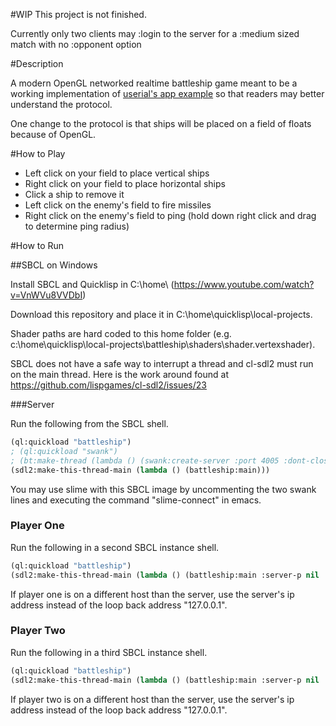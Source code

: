 #WIP
This project is not finished.

Currently only two clients may :login to the server for a :medium sized match with no :opponent option


#Description

A modern OpenGL networked realtime battleship game meant to be a working implementation of [userial's app example](https://github.com/nklein/userial#protocol) so that readers may better understand the protocol. 

One change to the protocol is that ships will be placed on a field of floats because of OpenGL.  

#How to Play

- Left click on your field to place vertical ships 
- Right click on your field to place horizontal ships
- Click a ship to remove it
- Left click on the enemy's field to fire missiles
- Right click on the enemy's field to ping (hold down right click and drag to determine ping radius)

#How to Run

##SBCL on Windows

Install SBCL and Quicklisp in C:\home\ (https://www.youtube.com/watch?v=VnWVu8VVDbI)

Download this repository and place it in C:\home\quicklisp\local-projects\.  

Shader paths are hard coded to this home folder (e.g. c:\home\quicklisp\local-projects\battleship\shaders\shader.vertexshader).

SBCL does not have a safe way to interrupt a thread and cl-sdl2 must run on the main thread. Here is the work around found at https://github.com/lispgames/cl-sdl2/issues/23

###Server

Run the following from the SBCL shell.

```lisp
(ql:quickload "battleship")
; (ql:quickload "swank")
; (bt:make-thread (lambda () (swank:create-server :port 4005 :dont-close t)))
(sdl2:make-this-thread-main (lambda () (battleship:main)))
```

You may use slime with this SBCL image by uncommenting the two swank lines and executing the command "slime-connect" in emacs.

### Player One 

Run the following in a second SBCL instance shell.

```lisp
(ql:quickload "battleship")
(sdl2:make-this-thread-main (lambda () (battleship:main :server-p nil :server-ip "127.0.0.1" :name "Ranma Saotome")))
```

If player one is on a different host than the server, use the server's ip address instead of the loop back address "127.0.0.1".

### Player Two

Run the following in a third SBCL instance shell.

```lisp
(ql:quickload "battleship")
(sdl2:make-this-thread-main (lambda () (battleship:main :server-p nil :server-ip "127.0.0.1" :name "Akane Tendo")))
```

If player two is on a different host than the server, use the server's ip address instead of the loop back address "127.0.0.1".